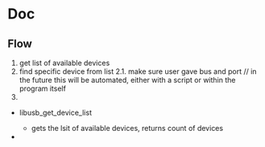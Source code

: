 # Doc

## Flow
1. get list of available devices
2. find specific device from list
2.1. make sure user gave bus and port // in the future this will be automated, either with a script or within the program itself
4. 



* libusb_get_device_list
	* gets the lsit of available devices, returns count of devices

* 
